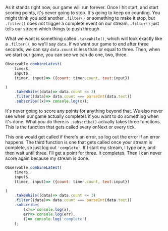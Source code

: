As it stands right now, our game will run forever. Once I hit start, and start scoring points, it's never going to stop. It's going to keep on counting. You might think you add another `.filter()` or something to make it stop, but `.filter()` does not trigger a complete event on our stream. `.filter()` just tells our stream which things to push through.

What we want is something called `.takeWhile()`, which will look exactly like a `.filter()`, so we'll say `data`. If we want our game to end after three seconds, we can say `data.count` is less than or equal to three. Then, when we start our game, you can see we can do one, two, three.

```javascript
Observable.combineLatest(
	timer$,
	input$,
	(timer, input)=> ({count: timer.count, text:input})

)
	.takeWhile((data)=> data.count <= 3)
	.filter((data)=> data.count === parseInt(data.text))
	.subscribe((x)=> console.log(x));
```

It's never going to score any points for anything beyond that. We also never see when our game actually completes if you want to do something when it's done. What you do there is `.subscribe()` actually takes three functions. This is the function that gets called every onNext or every tick.

This one would get called if there's an error, so log out the error if an error happens. The third function is one that gets called once your stream is complete, so just log out `'complete'`. If I start my stream, I type one, and then wait until three. I'll get a point for three. It completes. Then I can never score again because my stream is done.

```javascript
Observable.combineLatest(
	timer$,
	input$,
	(timer, input)=> ({count: timer.count, text:input})

)
	.takeWhile((data)=> data.count <= 3)
	.filter((data)=> data.count === parseInt(data.text))
	.subscribe(
		(x)=> console.log(x),
		err=> console.log(err),
		()=> console.log('complete')
	);
```
